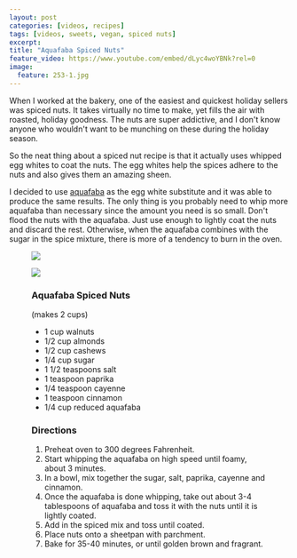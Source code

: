 ```yaml
---
layout: post
categories: [videos, recipes]
tags: [videos, sweets, vegan, spiced nuts]
excerpt: 
title: "Aquafaba Spiced Nuts"
feature_video: https://www.youtube.com/embed/dLyc4woYBNk?rel=0
image:
  feature: 253-1.jpg
---
```


When I worked at the bakery, one of the easiest and quickest holiday sellers was spiced nuts.  It takes virtually no time to make, yet fills the air with roasted, holiday goodness.  The nuts are super addictive, and I don't know anyone who wouldn't want to be munching on these during the holiday season.

So the neat thing about a spiced nut recipe is that it actually uses whipped egg whites to coat the nuts.  The egg whites help the spices adhere to the nuts and also gives them an amazing sheen.

I decided to use [aquafaba](http://eastmeetskitchen.com/videos/blog/what-is-aquafaba/) as the egg white substitute and it was able to produce the same results.  The only thing is you probably need to whip more aquafaba than necessary since the amount you need is so small.  Don't flood the nuts with the aquafaba.  Just use enough to lightly coat the nuts and discard the rest.  Otherwise, when the aquafaba combines with the sugar in the spice mixture, there is more of a tendency to burn in the oven.

<figure>
    <img src="/images/253-3.jpg">
</figure> 

<figure>
    <img src="/images/253-1.jpg">
</figure> 



<figure class="ingredients" markdown="1">

### Aquafaba Spiced Nuts

(makes 2 cups)

- 1 cup walnuts
- 1/2 cup almonds
- 1/2 cup cashews
- 1/4 cup sugar
- 1 1/2 teaspoons salt
- 1 teaspoon paprika
- 1/4 teaspoon cayenne
- 1 teaspoon cinnamon
- 1/4 cup reduced aquafaba

</figure>

<figure class="directions" markdown="1">

### Directions

1. Preheat oven to 300 degrees Fahrenheit.
2. Start whipping the aquafaba on high speed until foamy, about 3 minutes.
3. In a bowl, mix together the sugar, salt, paprika, cayenne and cinnamon.
4. Once the aquafaba is done whipping, take out about 3-4 tablespoons of aquafaba and toss it with the nuts until it is lightly coated.  
5. Add in the spiced mix and toss until coated.
6. Place nuts onto a sheetpan with parchment.
7. Bake for 35-40 minutes, or until golden brown and fragrant.
